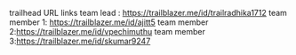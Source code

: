 trailhead URL links 
team lead : https://trailblazer.me/id/trailradhika1712
team member 1: https://trailblazer.me/id/ajitt5
team member 2:https://trailblazer.me/id/vpechimuthu
team member 3:https://trailblazer.me/id/skumar9247
